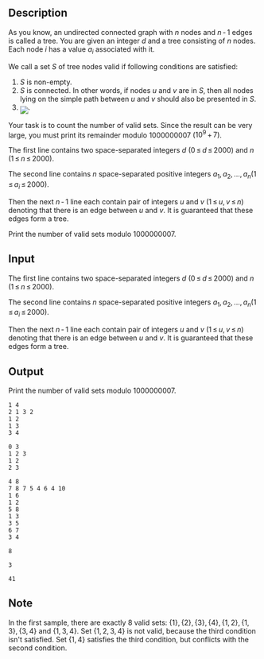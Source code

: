 ## Description

<div><p>As you know, an undirected connected graph with <span class="tex-span"><i>n</i></span> nodes and <span class="tex-span"><i>n</i> - 1</span> edges is called a <span class="tex-font-style-underline">tree</span>. You are given an integer <span class="tex-span"><i>d</i></span> and a tree consisting of <span class="tex-span"><i>n</i></span> nodes. Each node <span class="tex-span"><i>i</i></span> has a value <span class="tex-span"><i>a</i><sub class="lower-index"><i>i</i></sub></span> associated with it.</p><p>We call a set <span class="tex-span"><i>S</i></span> of tree nodes <span class="tex-font-style-underline">valid</span> if following conditions are satisfied:</p><ol><li> <span class="tex-span"><i>S</i></span> is non-empty.</li><li> <span class="tex-span"><i>S</i></span> is connected. In other words, if nodes <span class="tex-span"><i>u</i></span> and <span class="tex-span"><i>v</i></span> are in <span class="tex-span"><i>S</i></span>, then all nodes lying on the simple path between <span class="tex-span"><i>u</i></span> and <span class="tex-span"><i>v</i></span> should also be presented in <span class="tex-span"><i>S</i></span>.</li><li> <img align="middle" class="tex-formula" src="file://Syux5pUQ.png" style="max-width: 100.0%;max-height: 100.0%;">.</li></ol><p>Your task is to count the number of valid sets. Since the result can be very large, you must print its remainder modulo <span class="tex-span">1000000007</span> (<span class="tex-span">10<sup class="upper-index">9</sup> + 7</span>).</p></div><div class="input-specification"><p>The first line contains two space-separated integers <span class="tex-span"><i>d</i></span> (<span class="tex-span">0 ≤ <i>d</i> ≤ 2000</span>) and <span class="tex-span"><i>n</i></span> (<span class="tex-span">1 ≤ <i>n</i> ≤ 2000</span>).</p><p>The second line contains <span class="tex-span"><i>n</i></span> space-separated positive integers <span class="tex-span"><i>a</i><sub class="lower-index">1</sub>, <i>a</i><sub class="lower-index">2</sub>, ..., <i>a</i><sub class="lower-index"><i>n</i></sub></span>(<span class="tex-span">1 ≤ <i>a</i><sub class="lower-index"><i>i</i></sub> ≤ 2000</span>).</p><p>Then the next <span class="tex-span"><i>n</i> - 1</span> line each contain pair of integers <span class="tex-span"><i>u</i></span> and <span class="tex-span"><i>v</i></span> (<span class="tex-span">1 ≤ <i>u</i>, <i>v</i> ≤ <i>n</i></span>) denoting that there is an edge between <span class="tex-span"><i>u</i></span> and <span class="tex-span"><i>v</i></span>. It is guaranteed that these edges form a tree.</p></div><div class="output-specification"><p>Print the number of valid sets modulo <span class="tex-span">1000000007</span>.</p></div>

## Input

<p>The first line contains two space-separated integers <span class="tex-span"><i>d</i></span> (<span class="tex-span">0 ≤ <i>d</i> ≤ 2000</span>) and <span class="tex-span"><i>n</i></span> (<span class="tex-span">1 ≤ <i>n</i> ≤ 2000</span>).</p><p>The second line contains <span class="tex-span"><i>n</i></span> space-separated positive integers <span class="tex-span"><i>a</i><sub class="lower-index">1</sub>, <i>a</i><sub class="lower-index">2</sub>, ..., <i>a</i><sub class="lower-index"><i>n</i></sub></span>(<span class="tex-span">1 ≤ <i>a</i><sub class="lower-index"><i>i</i></sub> ≤ 2000</span>).</p><p>Then the next <span class="tex-span"><i>n</i> - 1</span> line each contain pair of integers <span class="tex-span"><i>u</i></span> and <span class="tex-span"><i>v</i></span> (<span class="tex-span">1 ≤ <i>u</i>, <i>v</i> ≤ <i>n</i></span>) denoting that there is an edge between <span class="tex-span"><i>u</i></span> and <span class="tex-span"><i>v</i></span>. It is guaranteed that these edges form a tree.</p>

## Output

<p>Print the number of valid sets modulo <span class="tex-span">1000000007</span>.</p>





```input1
1 4
2 1 3 2
1 2
1 3
3 4

```




```input2
0 3
1 2 3
1 2
2 3

```




```input3
4 8
7 8 7 5 4 6 4 10
1 6
1 2
5 8
1 3
3 5
6 7
3 4

```




```output1
8

```




```output2
3

```




```output3
41

```



## Note

<p>In the first sample, there are exactly 8 valid sets: <span class="tex-span">{1}, {2}, {3}, {4}, {1, 2}, {1, 3}, {3, 4}</span> and <span class="tex-span">{1, 3, 4}</span>. Set <span class="tex-span">{1, 2, 3, 4}</span> is not valid, because the third condition isn't satisfied. Set <span class="tex-span">{1, 4}</span> satisfies the third condition, but conflicts with the second condition.</p>
